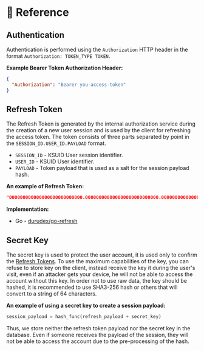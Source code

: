 # 📕 Reference

## Authentication

Authentication is performed using the `Authorization` HTTP header in the format `Authorization: TOKEN_TYPE TOKEN`.

**Example Bearer Token Authorization Header:**

```json
{
  "Authorization": "Bearer you-access-token"
}
```

## Refresh Token

The Refresh Token is generated by the internal authorization service during the creation of a new user session and
is used by the client for refreshing the access token. The token consists of three parts separated by point in the
`SESSION_ID.USER_ID.PAYLOAD` format.

- `SESSION_ID` - KSUID User session identifier.
- `USER_ID` - KSUID User identifier.
- `PAYLOAD` - Token payload that is used as a salt for the session payload hash.

**An example of Refresh Token:**

```json
"000000000000000000000000000.000000000000000000000000000.000000000000000000000000000000000"
```

**Implementation:**

- Go - [durudex/go-refresh](https://github.com/durudex/go-refresh)

## Secret Key

The secret key is used to protect the user account, it is used only to confirm the [Refresh Tokens](#refresh-token).
To use the maximum capabilities of the key, you can refuse to store key on the client, instead receive the key it
during the user's visit, even if an attacker gets your device, he will not be able to access the account without
this key. In order not to use raw data, the key should be hashed, it is recommended to use SHA3-256 hash or others
that will convert to a string of 64 characters.

**An example of using a secret key to create a session payload:**

```py
session_payload = hash_func(refresh_payload + secret_key)
```

Thus, we store neither the refresh token payload nor the secret key in the database. Even if someone receives the
payload of the session, they will not be able to access the account due to the pre-processing of the hash.
